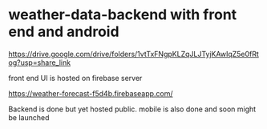 # weather-data-backend with front end and android

https://drive.google.com/drive/folders/1vtTxFNgpKLZqJLJTyjKAwIqZ5e0fRtog?usp=share_link


front end UI is hosted on firebase server

https://weather-forecast-f5d4b.firebaseapp.com/


Backend is done but yet hosted public. 
mobile is also done and soon might be launched


